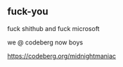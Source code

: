 ## fuck-you

fuck shithub and fuck microsoft

we @ codeberg now boys

https://codeberg.org/midnightmaniac
